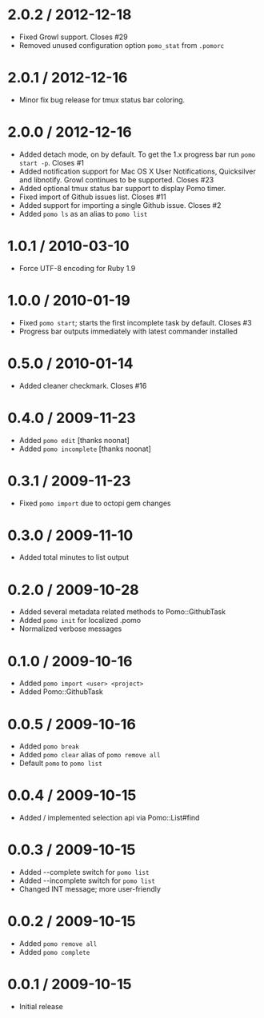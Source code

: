2.0.2 / 2012-12-18
==================

  * Fixed Growl support. Closes #29
  * Removed unused configuration option `pomo_stat` from `.pomorc`

2.0.1 / 2012-12-16
==================

  * Minor fix bug release for tmux status bar coloring.

2.0.0 / 2012-12-16
==================

  * Added detach mode, on by default. To get the 1.x progress bar run `pomo start -p`. Closes #1
  * Added notification support for Mac OS X User Notifications, Quicksilver and libnotify.
    Growl continues to be supported. Closes #23
  * Added optional tmux status bar support to display Pomo timer.
  * Fixed import of Github issues list. Closes #11
  * Added support for importing a single Github issue. Closes #2
  * Added `pomo ls` as an alias to `pomo list`

1.0.1 / 2010-03-10
==================

  * Force UTF-8 encoding for Ruby 1.9

1.0.0 / 2010-01-19
==================

  * Fixed `pomo start`; starts the first incomplete task by default. Closes #3
  * Progress bar outputs immediately with latest commander installed

0.5.0 / 2010-01-14
==================

  * Added cleaner checkmark. Closes #16

0.4.0 / 2009-11-23
==================

  * Added `pomo edit` [thanks noonat]
  * Added `pomo incomplete` [thanks noonat]

0.3.1 / 2009-11-23
==================

  * Fixed `pomo import` due to octopi gem changes

0.3.0 / 2009-11-10
==================

  * Added total minutes to list output

0.2.0 / 2009-10-28
==================

  * Added several metadata related methods to Pomo::GithubTask
  * Added `pomo init` for localized .pomo
  * Normalized verbose messages
   
0.1.0 / 2009-10-16
==================

  * Added `pomo import <user> <project>`
  * Added Pomo::GithubTask

0.0.5 / 2009-10-16
==================

  * Added `pomo break`
  * Added `pomo clear` alias of `pomo remove all`
  * Default `pomo` to `pomo list`

0.0.4 / 2009-10-15
==================

  * Added / implemented selection api via Pomo::List#find

0.0.3 / 2009-10-15
==================

  * Added --complete switch for `pomo list`
  * Added --incomplete switch for `pomo list`
  * Changed INT message; more user-friendly
  
0.0.2 / 2009-10-15
==================

  * Added `pomo remove all`
  * Added `pomo complete`
  
0.0.1 / 2009-10-15
==================

  * Initial release
